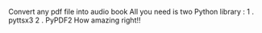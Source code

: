 Convert any pdf file into audio book
All you need is two Python library :
1 . pyttsx3
2 . PyPDF2
How amazing right!!
